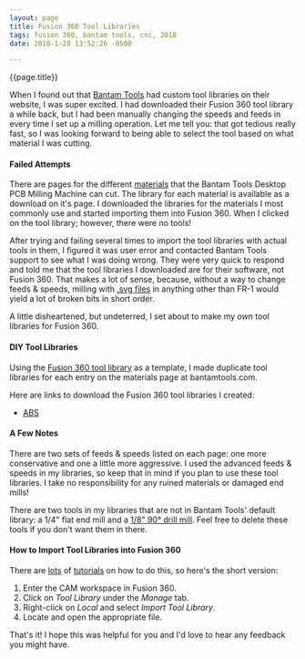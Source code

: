 ```yaml
---
layout: page
title: Fusion 360 Tool Libraries
tags: fusion 360, bantam tools, cnc, 2018
date: 2018-1-28 13:52:26 -0500

---
```

{{page.title}}

When I found out that [Bantam Tools](http://www.bantamtools.com) had custom tool libraries on their website, I was super excited. I had downloaded their Fusion 360 tool library a while back, but I had been manually changing the speeds and feeds in every time I set up a milling operation. Let me tell you: that got tedious really fast, so I was looking forward to being able to select the tool based on what material I was cutting.

#### Failed Attempts

There are pages for the different [materials](https://support.bantamtools.com/hc/en-us/sections/115000212374-Materials) that the Bantam Tools Desktop PCB Milling Machine can cut. The library for each material is available as a download on it's page. I downloaded the libraries for the materials I most commonly use and started importing them into Fusion 360. When I clicked on the tool library; however, there were no tools!

After trying and failing several times to import the tool libraries with actual tools in them, I figured it was user error and contacted Bantam Tools support to see what I was doing wrong. They were very quick to respond and told me that the tool libraries I downloaded are for their software, not Fusion 360. That makes a lot of sense, because, without a way to change feeds & speeds, milling with [.svg files](https://support.bantamtools.com/hc/en-us/articles/115001668153-SVG-Files) in anything other than FR-1 would yield a lot of broken bits in short order.

A little disheartened, but undeterred, I set about to make my *own* tool libraries for Fusion 360.

#### DIY Tool Libraries

Using the [Fusion 360 tool library](https://support.bantamtools.com/hc/en-us/articles/115001671594-Fusion-360-Tool-Library) as a template, I made duplicate tool libraries for each entry on the materials page at bantamtools.com.

Here are links to download the Fusion 360 tool libraries I created:
- [ABS]({{site.static_files.}})
<!-- - [Acrylic]()
- [Aluminum]()
- [Brass]()
- [Delrin]()
- I skipped FR-1 because 99% of the time I mill FR-1 it's for a PCB and Bantam Tools does all the feeds & speeds work. Why reinvent the CNC machine?
- [HDPE]()
- [Machinable Foam]()
- [Machinable Wax]()
- [Polycarbonate]()
- [Plywood]()
- [Hardwood]() -->

#### A Few Notes

There are two sets of feeds & speeds listed on each page: one more conservative and one a little more aggressive. I used the advanced feeds & speeds in my libraries, so keep that in mind if you plan to use these tool libraries. I take no responsibility for any ruined materials or damaged end mills!

There are two tools in my libraries that are not in Bantam Tools' default library: a 1/4" flat end mill and a [1/8" 90° drill mill](http://www.lakeshorecarbide.com/18drillmill2flute90deg.aspx).  Feel free to delete these tools if you don't want them in there.

#### How to Import Tool Libraries into Fusion 360

There are [lots](https://knowledge.autodesk.com/support/fusion-360/learn-explore/caas/sfdcarticles/sfdcarticles/How-to-import-a-tool-library-in-Fusion-360.html) of [tutorials](https://www.youtube.com/watch?v=NzBoMkaNBsE) on how to do this, so here's the short version:
1. Enter the CAM workspace in Fusion 360.
2. Click on *Tool Library* under the *Manage* tab.
3. Right-click on *Local* and select *Import Tool Library*.
4. Locate and open the appropriate file.

That's it!  I hope this was helpful for you and I'd love to hear any feedback you might have.

